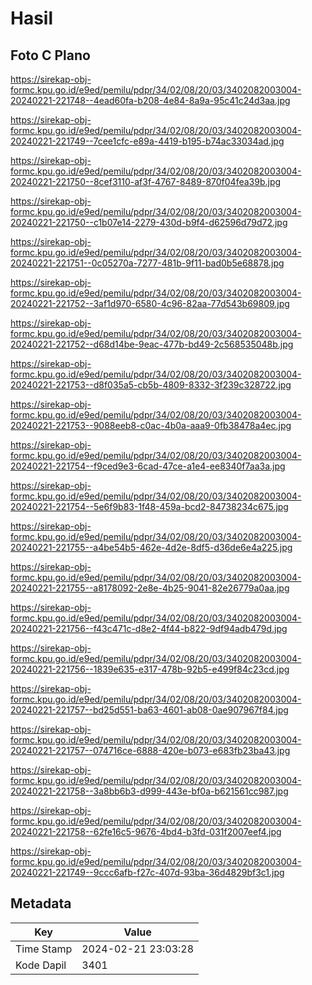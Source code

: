 # Hasil

## Foto C Plano

https://sirekap-obj-formc.kpu.go.id/e9ed/pemilu/pdpr/34/02/08/20/03/3402082003004-20240221-221748--4ead60fa-b208-4e84-8a9a-95c41c24d3aa.jpg

https://sirekap-obj-formc.kpu.go.id/e9ed/pemilu/pdpr/34/02/08/20/03/3402082003004-20240221-221749--7cee1cfc-e89a-4419-b195-b74ac33034ad.jpg

https://sirekap-obj-formc.kpu.go.id/e9ed/pemilu/pdpr/34/02/08/20/03/3402082003004-20240221-221750--8cef3110-af3f-4767-8489-870f04fea39b.jpg

https://sirekap-obj-formc.kpu.go.id/e9ed/pemilu/pdpr/34/02/08/20/03/3402082003004-20240221-221750--c1b07e14-2279-430d-b9f4-d62596d79d72.jpg

https://sirekap-obj-formc.kpu.go.id/e9ed/pemilu/pdpr/34/02/08/20/03/3402082003004-20240221-221751--0c05270a-7277-481b-9f11-bad0b5e68878.jpg

https://sirekap-obj-formc.kpu.go.id/e9ed/pemilu/pdpr/34/02/08/20/03/3402082003004-20240221-221752--3af1d970-6580-4c96-82aa-77d543b69809.jpg

https://sirekap-obj-formc.kpu.go.id/e9ed/pemilu/pdpr/34/02/08/20/03/3402082003004-20240221-221752--d68d14be-9eac-477b-bd49-2c568535048b.jpg

https://sirekap-obj-formc.kpu.go.id/e9ed/pemilu/pdpr/34/02/08/20/03/3402082003004-20240221-221753--d8f035a5-cb5b-4809-8332-3f239c328722.jpg

https://sirekap-obj-formc.kpu.go.id/e9ed/pemilu/pdpr/34/02/08/20/03/3402082003004-20240221-221753--9088eeb8-c0ac-4b0a-aaa9-0fb38478a4ec.jpg

https://sirekap-obj-formc.kpu.go.id/e9ed/pemilu/pdpr/34/02/08/20/03/3402082003004-20240221-221754--f9ced9e3-6cad-47ce-a1e4-ee8340f7aa3a.jpg

https://sirekap-obj-formc.kpu.go.id/e9ed/pemilu/pdpr/34/02/08/20/03/3402082003004-20240221-221754--5e6f9b83-1f48-459a-bcd2-84738234c675.jpg

https://sirekap-obj-formc.kpu.go.id/e9ed/pemilu/pdpr/34/02/08/20/03/3402082003004-20240221-221755--a4be54b5-462e-4d2e-8df5-d36de6e4a225.jpg

https://sirekap-obj-formc.kpu.go.id/e9ed/pemilu/pdpr/34/02/08/20/03/3402082003004-20240221-221755--a8178092-2e8e-4b25-9041-82e26779a0aa.jpg

https://sirekap-obj-formc.kpu.go.id/e9ed/pemilu/pdpr/34/02/08/20/03/3402082003004-20240221-221756--f43c471c-d8e2-4f44-b822-9df94adb479d.jpg

https://sirekap-obj-formc.kpu.go.id/e9ed/pemilu/pdpr/34/02/08/20/03/3402082003004-20240221-221756--1839e635-e317-478b-92b5-e499f84c23cd.jpg

https://sirekap-obj-formc.kpu.go.id/e9ed/pemilu/pdpr/34/02/08/20/03/3402082003004-20240221-221757--bd25d551-ba63-4601-ab08-0ae907967f84.jpg

https://sirekap-obj-formc.kpu.go.id/e9ed/pemilu/pdpr/34/02/08/20/03/3402082003004-20240221-221757--074716ce-6888-420e-b073-e683fb23ba43.jpg

https://sirekap-obj-formc.kpu.go.id/e9ed/pemilu/pdpr/34/02/08/20/03/3402082003004-20240221-221758--3a8bb6b3-d999-443e-bf0a-b621561cc987.jpg

https://sirekap-obj-formc.kpu.go.id/e9ed/pemilu/pdpr/34/02/08/20/03/3402082003004-20240221-221758--62fe16c5-9676-4bd4-b3fd-031f2007eef4.jpg

https://sirekap-obj-formc.kpu.go.id/e9ed/pemilu/pdpr/34/02/08/20/03/3402082003004-20240221-221749--9ccc6afb-f27c-407d-93ba-36d4829bf3c1.jpg


## Metadata

| Key        | Value               |
| ---------- | ------------------- |
| Time Stamp | 2024-02-21 23:03:28 |
| Kode Dapil | 3401                |



